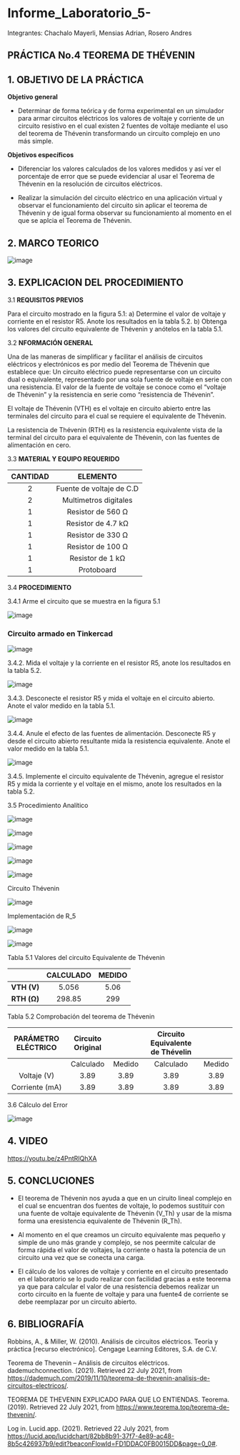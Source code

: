 # Informe_Laboratorio_5-

Integrantes: Chachalo Mayerli, Mensias Adrian, Rosero Andres

## **PRÁCTICA No.4 TEOREMA DE THÉVENIN**

## 1.  OBJETIVO DE LA PRÁCTICA

**Objetivo general** 

- Determinar de forma teórica y de forma experimental en un simulador para armar circuitos eléctricos los valores de voltaje y corriente de un circuito resistivo en el cual existen 2 fuentes de voltaje mediante el uso del teorema de Thévenin transformando un circuito complejo en uno más simple.

**Objetivos específicos**

- Diferenciar los valores calculados de los valores medidos y así ver el porcentaje de error que se puede evidenciar al usar el Teorema de Thévenin en la resolución de circuitos eléctricos.

- Realizar la simulación del circuito eléctrico en una aplicación virtual y observar el funcionamiento del circuito sin aplicar el teorema de Thévenin y de igual forma observar su funcionamiento al momento en el que se aplcia el Teorema de Thévenin.

## 2.  MARCO TEORICO

![image](https://user-images.githubusercontent.com/75383758/126709008-7cc3c0aa-4594-429c-9130-12a403628d29.png)

## 3.  EXPLICACION DEL PROCEDIMIENTO 

3.1 **REQUISITOS PREVIOS**

Para el circuito mostrado en la figura 5.1:
a) Determine el valor de voltaje y corriente en el resistor R5. Anote los resultados
en la tabla 5.2.
b) Obtenga los valores del circuito equivalente de Thévenin y anótelos en la tabla 5.1.

3.2 **NFORMACIÓN GENERAL**

Una de las maneras de simplificar y facilitar el análisis de circuitos eléctricos y
electrónicos es por medio del Teorema de Thévenin que establece que:
Un circuito eléctrico puede representarse con un circuito dual o equivalente,
representado por una sola fuente de voltaje en serie con una resistencia. El valor de la
fuente de voltaje se conoce como el “voltaje de Thévenin” y la resistencia en serie como
“resistencia de Thévenin”.

El voltaje de Thévenin (VTH) es el voltaje en circuito abierto entre las terminales
del circuito para el cual se requiere el equivalente de Thévenin.

La resistencia de Thévenin (RTH) es la resistencia equivalente vista de la terminal
del circuito para el equivalente de Thévenin, con las fuentes de alimentación en cero.


3.3 **MATERIAL Y EQUIPO REQUERIDO**

|**CANTIDAD**| **ELEMENTO**|
|:---: | :---: |
| 2 | Fuente de voltaje de C.D |
| 2 | Multimetros digitales |
| 1 | Resistor de 560 Ω |
| 1 | Resistor de 4.7 kΩ |
| 1 | Resistor de 330 Ω |
| 1 | Resistor de 100 Ω |
| 1 | Resistor de 1 kΩ |
| 1 | Protoboard |

3.4 **PROCEDIMIENTO**

3.4.1 Arme el circuito que se muestra en la figura 5.1

![image](https://user-images.githubusercontent.com/85126275/126195527-e7ff9bd9-00db-4782-9343-c2d449bb4299.png)

### Circuito armado en Tinkercad

![image](https://user-images.githubusercontent.com/85126275/126688725-c5c186c0-01f1-42d1-b095-706e9c9dccfa.png)

3.4.2. Mida el voltaje y la corriente en el resistor R5, anote los resultados en la tabla 5.2.

![image](https://user-images.githubusercontent.com/85126275/126689065-e15a7ea9-25b0-4631-a636-af1b3041fd07.png)

3.4.3. Desconecte el resistor R5 y mida el voltaje en el circuito abierto. Anote el valor
medido en la tabla 5.1.

![image](https://user-images.githubusercontent.com/85126275/126689200-d40cdb4c-b82c-417c-bbe6-fb8113253a41.png)

3.4.4. Anule el efecto de las fuentes de alimentación. Desconecte R5 y desde el circuito
abierto resultante mida la resistencia equivalente. Anote el valor medido en la tabla 5.1.

![image](https://user-images.githubusercontent.com/85126275/126689314-40deeaf1-87d3-4096-b757-b2a6b0dd8074.png)

3.4.5. Implemente el circuito equivalente de Thévenin, agregue el resistor R5 y mida la
corriente y el voltaje en el mismo, anote los resultados en la tabla 5.2.

3.5 Procedimiento Analítico

![image](https://user-images.githubusercontent.com/85209614/126737500-e0479d35-f6b1-494e-9354-8f50814cc2b0.png)

![image](https://user-images.githubusercontent.com/85209614/126737587-7405c42e-a05f-41cf-893a-7a407d288411.png)

![image](https://user-images.githubusercontent.com/85209614/126737537-57b2425a-2368-491e-9bee-31391cbf4fef.png)

![image](https://user-images.githubusercontent.com/85209614/126737609-0df16302-e8d3-40ee-b6fd-156426f54815.png)

![image](https://user-images.githubusercontent.com/85209614/126738124-69491e59-7417-43d2-b8f9-41a8a1462479.png)

Circuito Thévenin

![image](https://user-images.githubusercontent.com/85209614/126738201-1570c09a-f0e7-43b8-bc87-a3504adaa66e.png)

Implementación de R_5

![image](https://user-images.githubusercontent.com/85209614/126738280-0ba749ca-98b4-418d-969d-851a7c919962.png)

![image](https://user-images.githubusercontent.com/85209614/126738894-cadd0f50-4436-42f3-a7b7-b26d8cafb70e.png)


 Tabla 5.1 Valores del circuito Equivalente de Thévenin
 
 |               |  **CALCULADO** | **MEDIDO** |
 |     :---:     |     :---:      |    :---:   |  
 |   **VTH (V)** |     5.056      |    5.06    |
 |  **RTH (Ω)**  |     298.85     |    299     |
 
 Tabla 5.2 Comprobación del teorema de Thévenin 
 
 | **PARÁMETRO ELÉCTRICO** |   **Circuito Original**  |               |  **Circuito Equivalente de Thévelin**  |                 |
 |        :---:            |          :---:           |     :---:     |             :---:                      |      :---:      |
 |                         |        Calculado         |    Medido     |              Calculado                 |      Medido     |
 |       Voltaje (V)       |          3.89            |    3.89       |                3.89                    |       3.89      |
 |     Corriente (mA)      |          3.89            |    3.89       |                3.89                    |       3.89      |
 
 3.6 Cálculo del Error
 
 ![image](https://user-images.githubusercontent.com/85209614/126739711-0354e4a9-0fb7-45f1-a9cc-3f1c61782198.png)
 
## 4.  VIDEO

https://youtu.be/z4PntRIQhXA

## 5.  CONCLUCIONES 

- El teorema de Thévenin nos ayuda a que en un ciruito lineal complejo en el cual se encuentran dos fuentes de voltaje, lo podemos sustituir con una fuente de voltaje equivalente de Thévenin (V_Th) y usar de la misma forma una eresistencia equivalente de Thévenin (R_Th).

- Al momento en el que creamos un circuito equivalente mas pequeño y simple de uno más grande y complejo, se nos peermite calcular de forma rápida el valor de voltajes, la corriente o hasta la potencia de un circuito una vez que se conecta una carga.

- El cálculo de los valores de voltaje y corriente en el circuito presentado en el laboratorio se lo pudo realizar con facilidad gracias a este teorema ya que para calcular el valor de una resistencia debemos realizar un corto circuito en la fuente de voltaje y para una fuente4 de corriente se debe reemplazar por un circuito abierto. 

## 6.  BIBLIOGRAFÍA

Robbins, A., & Miller, W. (2010). Análisis de circuitos eléctricos. Teoría y práctica [recurso electrónico]. Cengage Learning Editores, S.A. de C.V.

Teorema de Thevenin – Análisis de circuitos eléctricos. dademuchconnection. (2021). Retrieved 22 July 2021, from https://dademuch.com/2019/11/10/teorema-de-thevenin-analisis-de-circuitos-electricos/.

TEOREMA DE THEVENIN EXPLICADO PARA QUE LO ENTIENDAS. Teorema. (2019). Retrieved 22 July 2021, from https://www.teorema.top/teorema-de-thevenin/.

Log in. Lucid.app. (2021). Retrieved 22 July 2021, from https://lucid.app/lucidchart/82bb8b91-37f7-4e89-ac48-8b5c426937b9/edit?beaconFlowId=FD1DDAC0FB0015DD&page=0_0#.





